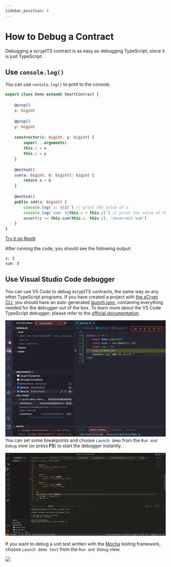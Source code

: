 ```yaml
---
sidebar_position: 4
---
```


# How to Debug a Contract

Debugging a scryptTS contract is as easy as debugging TypeScript, since it is just TypeScript.


## Use `console.log()`

You can use `console.log()` to print to the console.


```ts
export class Demo extends SmartContract {

    @prop()
    x: bigint

    @prop()
    y: bigint

    constructor(x: bigint, y: bigint) {
        super(...arguments)
        this.x = x
        this.y = y
    }

    @method()
    sum(a: bigint, b: bigint): bigint {
        return a + b
    }

    @method()
    public add(z: bigint) {
        console.log(`z: ${z}`) // print the value of z
        console.log(`sum: ${this.x + this.y}`) // print the value of this.x + this.y
        assert(z == this.sum(this.x, this.y), 'incorrect sum')
    }
}
```
[Try it on Replit](https://replit.com/@msinkec/scryptTS-console-logging)

After running the code, you should see the following output:

```
z: 3
sum: 3
```


## Use Visual Studio Code debugger

You can use VS Code to debug scryptTS contracts, the same way as any other TypeScript programs. If you have created a project with [the sCrypt CLI](installation.md), you should have an auto-generated [launch.json](https://github.com/sCrypt-Inc/scryptTS-examples/blob/master/.vscode/launch.json), containing everything needed for the debugger out of the box. To learn more about the VS Code TypeScript debugger, please refer to the [official documentation](https://code.visualstudio.com/docs/TypeScript/TypeScript-debugging).

![](../../static/img/debug.jpg)
You can set some breakpoints and choose `Launch demo` from the `Run and Debug` view (or press **F5**) to start the debugger instantly.


![](../../static/img/debugging1.gif)

If you want to debug a unit test written with the [Mocha](https://mochajs.org) testing framework, choose `Launch demo test` from the `Run and Debug` view.


![](../../static/img/debugging2.gif)